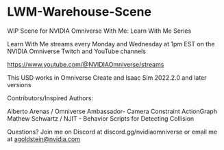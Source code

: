 # LWM-Warehouse-Scene
 WIP Scene for NVIDIA Omniverse With Me: Learn With Me Series

Learn With Me streams every Monday and Wednesday at 1pm EST on the NVIDIA Omniverse Twitch and YouTube channels

https://www.youtube.com/@NVIDIAOmniverse/streams

This USD works in Omniverse Create and Isaac Sim 2022.2.0 and later versions

Contributors/Inspired Authors:

Alberto Arenas / Omniverse Ambassador- Camera Constraint ActionGraph
Mathew Schwartz / NJIT - Behavior Scripts for Detecting Collision


Questions? Join me on Discord at discord.gg/nvidiaomniverse or email me at agoldstein@nvidia.com
